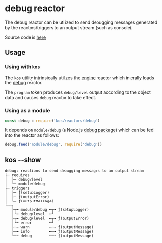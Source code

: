 # debug reactor

The debug reactor can be utilized to send debugging messages generated
by the reactors/triggers to an output stream (such as console).

Source code is [here](./debug.js)

## Usage

### Using with `kos`

The `kos` utility intrinsically utilizes the [engine](./engine.md)
reactor which interally loads the [debug](./debug.md) reactor.

The `program` token produces `debug/level` output according to the
object data and causes `debug` reactor to take effect.

### Using as a module

```js
const debug = require('kos/reactors/debug')
```

It depends on `module/debug` (a Node.js
[debug package](https://npmjs.com/package/debug)) which can be fed
into the reactor as follows:

```js
debug.feed('module/debug', require('debug'))
```

## kos --show

```
debug: reactions to send debugging messages to an output stream
├─ requires
│  ├─ debug/level
│  └─ module/debug
├─ triggers
│  ├─ ƒ(setupLogger)
│  ├─ ƒ(outputError)
│  └─ ƒ(outputMessage)
└──┐
   ├┬╼ module/debug ╾┬╼ ƒ(setupLogger)
   │└╼ debug/level  ╾┘
   ├┬╼ debug/level  ╾┬╼ ƒ(outputError)
   │└╼ error        ╾┘
   ├─╼ warn         ╾─╼ ƒ(outputMessage)
   ├─╼ info         ╾─╼ ƒ(outputMessage)
   └─╼ debug        ╾─╼ ƒ(outputMessage)
```
